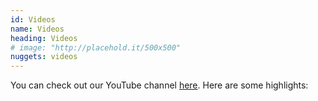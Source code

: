 ```yaml
---
id: Videos
name: Videos
heading: Videos
# image: "http://placehold.it/500x500"
nuggets: videos
---
```

You can check out our YouTube channel [here](https://www.youtube.com/user/squirrelhuntersuk/videos). Here are some highlights:
